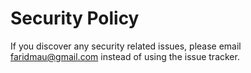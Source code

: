 # Security Policy

If you discover any security related issues, please email faridmau@gmail.com instead of using the issue tracker.
